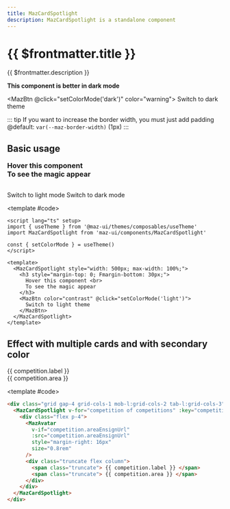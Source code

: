 ```yaml
---
title: MazCardSpotlight
description: MazCardSpotlight is a standalone component
---
```


# {{ $frontmatter.title }}

{{ $frontmatter.description }}

<!--@include: ./../.vitepress/mixins/getting-started.md-->

**This component is better in dark mode**

<MazBtn @click="setColorMode('dark')" color="warning">
Switch to dark theme
</MazBtn>

::: tip
If you want to increase the border width, you must just add padding @default: `var(--maz-border-width)` (1px)
:::

## Basic usage

<ComponentDemo>
  <MazCardSpotlight style="width: 500px; max-width: 100%;">
    <h3 style="margin-top: 0; margin-bottom: 30px;">
      Hover this component <br />
      To see the magic appear
    </h3>
    <div class="maz-flex maz-gap-2">
      <MazBtn color="contrast" @click="setColorMode('light')">
        Switch to light mode
      </MazBtn>
      <MazBtn color="contrast" @click="setColorMode('dark')">
        Switch to dark mode
      </MazBtn>
    </div>
  </MazCardSpotlight>

<template #code>

```vue
<script lang="ts" setup>
import { useTheme } from '@maz-ui/themes/composables/useTheme'
import MazCardSpotlight from 'maz-ui/components/MazCardSpotlight'

const { setColorMode } = useTheme()
</script>

<template>
  <MazCardSpotlight style="width: 500px; max-width: 100%;">
    <h3 style="margin-top: 0; Fmargin-bottom: 30px;">
      Hover this component <br>
      To see the magic appear
    </h3>
    <MazBtn color="contrast" @click="setColorMode('light')">
      Switch to light theme
    </MazBtn>
  </MazCardSpotlight>
</template>
```

  </template>
</ComponentDemo>

## Effect with multiple cards and with secondary color

<ComponentDemo>
  <div class="maz-grid maz-gap-4 maz-grid-cols-1 mob-l:maz-grid-cols-2 tab-l:maz-grid-cols-3">
    <MazCardSpotlight v-for="competition of competitions" :key="competition.label" color="secondary">
      <div style="display: flex;">
        <MazAvatar
          v-if="competition.areaEnsignUrl"
          :src="competition.areaEnsignUrl"
          style="margin-right: 16px;"
          size="0.8rem"
        />
        <div style="display: flex; flex-direction: column;" class="maz-truncate">
          <span class="maz-truncate">
            {{ competition.label }}
          </span>
          <span class="maz-truncate">
            {{ competition.area }}
          </span>
        </div>
      </div>
    </MazCardSpotlight>
  </div>

<template #code>

```html
<div class="grid gap-4 grid-cols-1 mob-l:grid-cols-2 tab-l:grid-cols-3">
  <MazCardSpotlight v-for="competition of competitions" :key="competition.label" color="secondary">
    <div class="flex p-4">
      <MazAvatar
        v-if="competition.areaEnsignUrl"
        :src="competition.areaEnsignUrl"
        style="margin-right: 16px"
        size="0.8rem"
      />
      <div class="truncate flex column">
        <span class="truncate"> {{ competition.label }} </span>
        <span class="truncate"> {{ competition.area }} </span>
      </div>
    </div>
  </MazCardSpotlight>
</div>
```

  </template>
</ComponentDemo>

<!--@include: ./../.vitepress/generated-docs/maz-card-spotlight.doc.md-->

<script lang="ts" setup>
  import { useTheme } from '@maz-ui/themes/composables/useTheme'

  const { setColorMode } = useTheme()

  const competitions = [
    {
      label: "Ligue 1",
      area: "France",
      areaEnsignUrl: "https://upload.wikimedia.org/wikipedia/en/c/c3/Flag_of_France.svg",
    },
    {
      label: "Premier League",
      area: "England",
      areaEnsignUrl: "https://crests.football-data.org/770.svg",
    },
    {
      label: "Bundesliga",
      area: "Germany",
      areaEnsignUrl: "https://upload.wikimedia.org/wikipedia/commons/b/ba/Flag_of_Germany.svg",
    },
    {
      label: "Eredivisie",
      area: "Netherlands",
      areaEnsignUrl: "https://upload.wikimedia.org/wikipedia/commons/2/20/Flag_of_the_Netherlands.svg",
    },
    {
      label: "Serie A",
      area: "Italy",
      areaEnsignUrl: "https://upload.wikimedia.org/wikipedia/en/0/03/Flag_of_Italy.svg",
    },
    {
      label: "Primera Division",
      area: "Spain",
      areaEnsignUrl: "https://upload.wikimedia.org/wikipedia/en/9/9a/Flag_of_Spain.svg",
    },
    {
      label: "Primeira Liga",
      area: "Portugal",
      areaEnsignUrl: "https://upload.wikimedia.org/wikipedia/commons/5/5c/Flag_of_Portugal.svg",
    },
    {
      label: "UEFA Champions League",
      area: "Europe",
      areaEnsignUrl: "https://crests.football-data.org/EUR.svg",
    }
  ]
</script>
